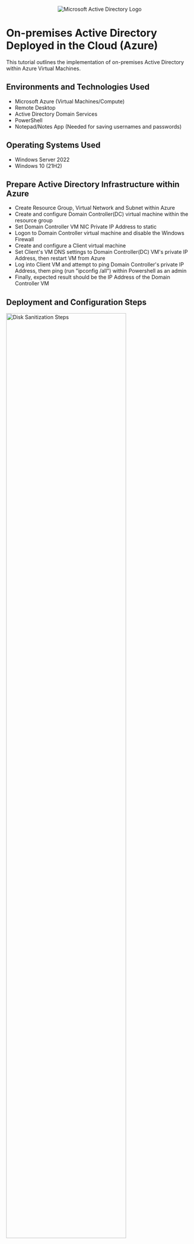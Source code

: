 <p align="center">
<img src="https://i.imgur.com/pU5A58S.png" alt="Microsoft Active Directory Logo"/>
</p>

<h1>On-premises Active Directory Deployed in the Cloud (Azure)</h1>
This tutorial outlines the implementation of on-premises Active Directory within Azure Virtual Machines.<br />

<h2>Environments and Technologies Used</h2>

- Microsoft Azure (Virtual Machines/Compute)
- Remote Desktop
- Active Directory Domain Services
- PowerShell
- Notepad/Notes App (Needed for saving usernames and passwords)

<h2>Operating Systems Used </h2>

- Windows Server 2022
- Windows 10 (21H2)

<h2>Prepare Active Directory Infrastructure within Azure</h2>

- Create Resource Group, Virtual Network and Subnet within Azure
- Create and configure Domain Controller(DC) virtual machine within the resource group
- Set Domain Controller VM NIC Private IP Address to static
- Logon to Domain Controller virtual machine and disable the Windows Firewall
- Create and configure a Client virtual machine
- Set Client's VM DNS settings to Domain Controller(DC) VM's private IP Address, then restart VM from Azure
- Log into Client VM and attempt to ping Domain Controller's private IP Address, them ping (run "ipconfig /all") within Powershell as an admin
- Finally, expected result should be the IP Address of the Domain Controller VM

<h2>Deployment and Configuration Steps</h2>

<p>
<img src="https://i.imgur.com/qTzUliP.png" height="80%" width="80%" alt="Disk Sanitization Steps"/>
</p>
<h3>Active Directory Installation/Setting up new forest for domain controller</h3>
<p>
<ol>
  <li>Log in to the Domain Controller (DC) virtual machine.</li>
  <li>Open the <strong>Start Menu</strong>, search for <strong>Server Manager</strong>, and launch the application.</li>
  <li>Once Server Manager is loaded, close any pop-up notifications.</li>
  <li>Select <strong>"Add roles and features"</strong> from the dashboard.</li>
  <li>Click <strong>Next</strong> through the initial prompts until you reach the <strong>Server Roles</strong> section.</li>
  <li>In the <strong>Server Roles</strong> section, check the box for <strong>Active Directory Domain Services</strong>.</li>
  <li>When prompted, select <strong>"Add Features"</strong>, then continue clicking <strong>Next</strong> until you reach the <strong>Confirmation</strong> screen.</li>
  <li>On the Confirmation screen, check the box labeled <strong>"Restart the destination server automatically if required"</strong> and click <strong>Install</strong>.</li>
  <li>Once the installation is complete, click the <strong>flag icon</strong> in the top-right corner of the Server Manager and select <strong>"Promote this server to a domain controller"</strong>.</li>
  <li>Under the <strong>Deployment Configuration</strong> tab, choose <strong>"Add a new forest"</strong>.</li>
  <li>In the <strong>Root domain name</strong> field, enter a domain name.
    <ol>
      <li>For this lab, use: <code>mydomain.com</code></li>
    </ol>
  </li>
  <li>Click <strong>Next</strong>, then set a simple <strong>Directory Services Restore Mode (DSRM) password</strong>, and click <strong>Next</strong>.</li>
  <li>On the DNS Options screen, uncheck the box labeled <strong>"Create DNS delegation"</strong>, then click <strong>Next</strong> through the remaining steps.</li>
  <li>When you reach the <strong>Prerequisites Check</strong> screen, click <strong>Install</strong>.</li>
  <li>The virtual machine will automatically restart upon completion.</li>
  <li>After the restart, log back into the VM.
    <ol>
      <li>When prompted for the username, use the following format: <code>[domain_name]\[username]</code></li>
      <li>Example: <code>mydomain.com\labuser</code></li>
    </ol>
  </li>
</ol>
</p>
<br />

<p>
<img src="https://i.imgur.com/A8xi5XW.png" height="80%" width="80%" alt="Disk Sanitization Steps"/>
</p>
<p>
  <h3>Create a Domain Admin User Account</h3>
<ol>
  <li>Log in to the Domain Controller (DC) virtual machine.</li>
  <li>Open the <strong>Start Menu</strong>, search for <strong>Active Directory Users and Computers</strong>, and launch the application.</li>
  <li>In the left-hand panel, right-click on the domain name (e.g., <code>mydomain.com</code>), hover over <strong>New</strong>, and select <strong>Organizational Unit (OU)</strong>.</li>
  <li>Name the new Organizational Unit.
    <ol>
      <li>For this lab, name it <strong>_EMPLOYEES</strong>.</li>
      <li>This OU will store all user accounts with standard access privileges.</li>
      <li>If a different name is used, update any associated scripts or references accordingly.</li>
    </ol>
  </li>
  <li>Repeat the process to create another Organizational Unit.
    <ol>
      <li>Name this one <strong>_ADMINS</strong>.</li>
      <li>This OU will store all accounts with administrative privileges.</li>
    </ol>
  </li>
  <li>Create a new user to act as a domain administrator.
    <ol>
      <li>Right-click the <strong>_ADMINS</strong> OU, hover over <strong>New</strong>, and select <strong>User</strong>.</li>
      <li>Enter the user's full name and username.
        <ol>
          <li><strong>Name:</strong> Jane Doe</li>
          <li><strong>Username:</strong> <code>jane_admin</code></li>
        </ol>
      </li>
      <li>Click <strong>Next</strong>, enter a password, and select <strong>Password never expires</strong>.
        <ol>
          <li><em>Note: Selecting "Password never expires" is not recommended in production environments.</em></li>
        </ol>
      </li>
      <li>Click <strong>Finish</strong> to complete the user creation process.</li>
    </ol>
  </li>
  <li>Verify the user was created by checking the <strong>_ADMINS</strong> folder for <code>jane_admin</code>.</li>
  <li>Grant domain admin privileges to the new user.
    <ol>
      <li>Right-click the user <code>jane_admin</code> and select <strong>Properties</strong>.</li>
      <li>Navigate to the <strong>Member Of</strong> tab.</li>
      <li>Click <strong>Add</strong>, type <code>Domain Admins</code>, and click <strong>Check Names</strong>.</li>
      <li>Click <strong>OK</strong>, then <strong>Apply</strong>, and finally <strong>OK</strong> again.</li>
    </ol>
  </li>
  <li>Log out and disconnect from the DC virtual machine.</li>
  <li>Log back in using the new domain admin credentials.
    <ol>
      <li>Use the following login format: <code>mydomain.com\jane_admin</code></li>
    </ol>
  </li>
  <li>From this point forward in the lab, use the <code>jane_admin</code> account for all administrative tasks.</li>
</ol>
</p>
<br />

<p>
<img src="https://i.imgur.com/wsNcu9c.png" height="80%" width="80%" alt="Disk Sanitization Steps"/>
</p>
<p>
  <h3>Joining the Client Virtual Machine to the Domain</h3>
<ol>
  <li>Log in to the <strong>Client virtual machine</strong>.</li>
  <li>Right-click the <strong>Start Menu</strong> and select <strong>System</strong>.</li>
  <li>In the <strong>System Settings</strong> window, locate the <strong>Related settings</strong> section on the right-hand side and click <strong>"Rename this PC (advanced)"</strong>.</li>
  <li>Under the <strong>Computer Name</strong> tab, click <strong>Change</strong>.</li>
  <li>In the dialog box that appears:
    <ol>
      <li>Under the <strong>Member of</strong> section, select <strong>Domain</strong>.</li>
      <li>Enter your domain name. For this lab, use: <code>mydomain.com</code>.</li>
    </ol>
  </li>
  <li>Click <strong>OK</strong>. A <strong>Windows Security</strong> prompt will appear requesting domain credentials.</li>
  <li>Enter the administrator username and password created earlier (e.g., <code>jane_admin</code>).</li>
  <li>Once authenticated, a confirmation message will appear: <em>"Welcome to the [domain_name] domain."</em></li>
  <li>Click <strong>OK</strong>, then restart the VM when prompted. The system will automatically reboot.</li>
  <li>After the restart, log in using the domain admin account if not already logged in. For example: <code>mydomain.com\jane_admin</code>.</li>
  <li>Open <strong>Active Directory Users and Computers</strong> from the Start Menu.</li>
  <li>In the left panel, expand the domain (e.g., <code>mydomain.com</code>) and navigate to the <strong>Computers</strong> container.</li>
  <li>Verify that the <strong>Client VM</strong> appears in the list, confirming that it has successfully joined the domain.</li>
  <li>(Optional – for organizational purposes): 
    <ol>
      <li>Create a new <strong>Organizational Unit (OU)</strong> named <code>_CLIENTS</code>.</li>
      <li>Click and drag the Client VM into this new OU.</li>
      <li>Logout</li>
    </ol>
  </li>
</ol>
</p>
<br />

<p>
<img src="https://i.imgur.com/zpZpjvP.png" height="80%" width="80%" alt="Disk Sanitization Steps"/>
</p>
<p>
  <h3>Setting up Remote Desktop to non-administrative users in the Client Virtual Machine</h3>
<ol>
  <li>Log in to the <strong>Client VM</strong> using the domain administrator account: <code>mydomain.com\jane_admin</code>.</li>
  <li>Right-click the <strong>Start Menu</strong> and select <strong>System</strong>.</li>
  <li>On the right-hand panel under <strong>Related settings</strong>, click <strong>Remote Desktop</strong>.</li>
  <li>In the <strong>Remote Desktop</strong> settings, scroll to the <strong>User accounts</strong> section and click <strong>"Select users that can remotely access this PC"</strong>.</li>
  <li>In the dialog box, click <strong>Add</strong>.</li>
  <li>Type <code>Domain Users</code> into the text box.</li>
  <li>Click <strong>Check Names</strong> to validate the group name.</li>
  <li>Click <strong>OK</strong>, and then click <strong>OK</strong> again to save the configuration.</li>
  <li>Logout</li>
</ol>
</p>
<br />

<p>
<img src="https://i.imgur.com/gow6d6X.png" height="80%" width="80%" alt="Disk Sanitization Steps"/>
</p>
<p>
  <h3>Bulk User Account Creation via PowerShell Script and Login Verification</h3>
<ol>
  <li>Log in to the <strong>Domain Controller (DC) VM</strong> using the admin account: <code>mydomain.com\jane_admin</code>.</li>
  <li>Open the <strong>Start Menu</strong>, search for <strong>Windows PowerShell ISE</strong>, right-click the application, and select <strong>Run as administrator</strong>.</li>
  <li>Once PowerShell ISE is open, click on <strong>View</strong> in the top menu and select <strong>Show Script Pane</strong>.</li>
  <li>Open the following link in a new browser tab: 
    <a href="https://github.com/joshmadakor1/AD_PS/blob/master/Generate-Names-Create-Users.ps1" target="_blank">
      Generate-Names-Create-Users.ps1
    </a>
  </li>
  <li>Copy the contents of the script and paste them into a new file in PowerShell ISE. Save the script file.</li>
  <li>Before running the script, press <strong>Ctrl + F</strong> to search for the word <code>Path</code> in the script.</li>
  <li>Verify that the <strong>OU path</strong> used in the script matches the folder name created earlier in the lab.
    <ol>
      <li>For this lab, the OU folder is named <strong>_EMPLOYEES</strong>.</li>
      <li>Ensure the name is spelled correctly with no typos or extra spaces.</li>
    </ol>
  </li>
  <li>Click the <strong>green play button</strong> at the top of PowerShell ISE to run the script.</li>
  <li>The script will generate multiple user accounts with randomized usernames. Each will be assigned the password <code>Password1</code>.</li>
  <li>Open <strong>Active Directory Users and Computers</strong> and navigate to the <strong>_EMPLOYEES</strong> OU folder to confirm the user accounts were created.</li>
  <li>Choose any of the newly created users and log in to the <strong>Client VM</strong> using the following format:
    <ol>
      <li>Username format: <code>mydomain.com\random_username</code></li>
      <li>Password: <code>Password1</code></li>
    </ol>
  </li>
  <li>After a successful login, log out of the Client VM.</li>
</ol>
</p>
<br />

<p>
<img src="https://i.imgur.com/HupYrKG.png" height="80%" width="80%" alt="Disk Sanitization Steps"/>
</p>
<p>
  <h3>Demonstrating Account Lockouts and Recovery in Active Directory</h3>
<ol>
  <li>Log in to the <strong>DC VM</strong> as administrator (<code>mydomain.com\jane_admin</code>).</li>
  <li>Open the <strong>Start Menu</strong>, search for <strong>Active Directory Users and Computers (ADUC)</strong>, and launch it.</li>
  <li>Navigate to the <strong>_EMPLOYEES</strong> OU and select a random user (e.g., <code>mun.far</code>).</li>
  <li>Switch to the <strong>Client VM</strong> and log in with:
    <ul>
      <li>Username: <code>mydomain.com\mun.far</code></li>
      <li>Password: <code>Password1</code></li>
    </ul>
  </li>
  <li>Log out after the successful login.</li>
  <li>Return to the <strong>DC VM</strong> and search for <strong>Group Policy Management (GPM)</strong>. Launch it.</li>
  <li>Expand the forest and domain tree, right-click <strong>Default Domain Policy</strong>, and click <strong>Edit</strong>.</li>
  <li>In the <strong>Group Policy Management Editor (GPME)</strong>, navigate to:
    <ul>
      <li><strong>Computer Configuration</strong> → <strong>Policies</strong> → <strong>Windows Settings</strong> → <strong>Security Settings</strong> → <strong>Account Policies</strong> → <strong>Account Lockout Policy</strong></li>
    </ul>
  </li>
  <li>Edit each policy by double-clicking and checking <strong>"Define this policy setting"</strong>. Set the following:
    <ul>
      <li>Account Lockout Duration: 30 minutes</li>
      <li>Account Lockout Threshold: 5 invalid logon attempts</li>
      <li>Allow Administrator Account Lockout: Enabled</li>
      <li>Reset Account Lockout Counter After: 10 minutes</li>
    </ul>
  </li>
  <li>To verify the changes, go to <strong>Default Domain Policy</strong> in GPM, select the <strong>Settings</strong> tab, and scroll to <strong>Account Lockout Policy</strong>.</li>
  <li>Log in to the <strong>Client VM</strong> as <code>mydomain.com\jane_admin</code>.</li>
  <li>Open <strong>Command Prompt</strong> as Administrator and run:
    <ul>
      <li><code>gpupdate /force</code></li>
      <li>Then: <code>gpresult /r</code></li>
    </ul>
    Verify under <strong>Computer Settings → Applied Group Policy Objects</strong> that <strong>Default Domain Policy</strong> is listed.
  </li>
  <li>Log out and simulate an account lockout by entering an incorrect password for <code>mun.far</code> at least 6 times.</li>
  <li>Return to <strong>ADUC</strong> on the DC VM, right-click the domain, select <strong>Find</strong>, search for <code>mun.far</code>, and open the user account.</li>
  <li>Go to the <strong>Account</strong> tab, check <strong>"Unlock account"</strong>, click <strong>Apply</strong>, and then <strong>OK</strong>.</li>
  <li>Log into the <strong>Client VM</strong> again with the correct credentials.</li>
  <li>To reset the user’s password:
    <ul>
      <li>Right-click the user in ADUC, select <strong>Reset Password</strong>, enter and confirm a new password, and click <strong>OK</strong>.</li>
    </ul>
  </li>
  <li>Log into the <strong>Client VM</strong> using the new password to verify the change was successful.</li>
</ol>
<br />
<p>
<img src="https://i.imgur.com/skAf71a.png" height="80%" width="80%" alt="Disk Sanitization Steps"/>
</p>
<p>
  <h3>Demonstrating How to Disable and Enable a User Account in Active Directory</h3>
<ol>
  <li>Log in to the <strong>Domain Controller (DC) VM</strong>.</li>
  <li>Open <strong>Active Directory Users and Computers (ADUC)</strong>.</li>
  <li>Right-click the domain (e.g., <code>mydomain.com</code>) and select <strong>Find</strong>.</li>
  <li>Search for the user account you wish to disable.</li>
  <li>Right-click the user and select <strong>Disable Account</strong>.</li>
  <li>Switch to the <strong>Client VM</strong> and attempt to log in with the disabled user account.
    <ul>
      <li>The login attempt should fail due to the account being disabled.</li>
    </ul>
  </li>
  <li>Return to the <strong>DC VM</strong> and go back to <strong>ADUC</strong>.</li>
  <li>Locate the same user account, right-click it, and select <strong>Enable Account</strong>.</li>
  <li>Switch back to the <strong>Client VM</strong> and try logging in again.
    <ul>
      <li>The login should now succeed.</li>
    </ul>
  </li>
</ol>
</p>
<br />

<p>
<img src="https://i.imgur.com/gow6d6X.png" height="80%" width="80%" alt="Disk Sanitization Steps"/>
</p>
<p>
  <h3>Observing Logs</h3>

</p>
<br />

